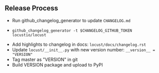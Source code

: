 ## Release Process

 * Run github_changelog_generator to update `CHANGELOG.md`
  - `github_changelog_generator -t $CHANGELOG_GITHUB_TOKEN locustio/locust`
 * Add highlights to changelog in docs: `locust/docs/changelog.rst`
 * Update `locust/__init__.py` with new version number: `__version__ = "VERSION"`
 * Tag master as "VERSION" in git
 * Build VERSION package and upload to PyPI
